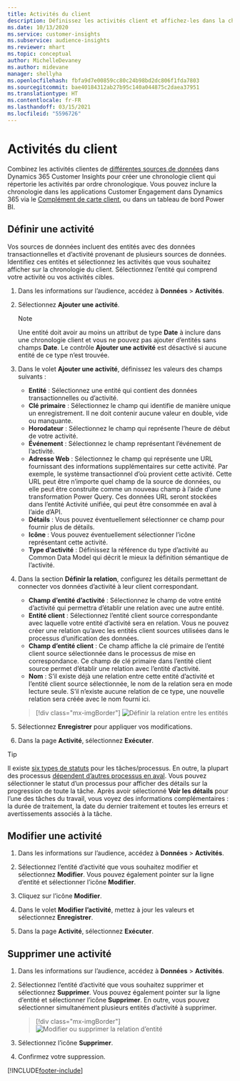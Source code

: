 ```yaml
---
title: Activités du client
description: Définissez les activités client et affichez-les dans la chronologie client.
ms.date: 10/13/2020
ms.service: customer-insights
ms.subservice: audience-insights
ms.reviewer: mhart
ms.topic: conceptual
author: MichelleDevaney
ms.author: midevane
manager: shellyha
ms.openlocfilehash: fbfa9d7e00859cc80c24b98bd2dc806f1fda7803
ms.sourcegitcommit: bae40184312ab27b95c140a044875c2daea37951
ms.translationtype: HT
ms.contentlocale: fr-FR
ms.lasthandoff: 03/15/2021
ms.locfileid: "5596726"
---
```

# <a name="customer-activities"></a>Activités du client

Combinez les activités clientes de [différentes sources de données](data-sources.md) dans Dynamics 365 Customer Insights pour créer une chronologie client qui répertorie les activités par ordre chronologique. Vous pouvez inclure la chronologie dans les applications Customer Engagement dans Dynamics 365 via le [Complément de carte client](customer-card-add-in.md), ou dans un tableau de bord Power BI.

## <a name="define-an-activity"></a>Définir une activité

Vos sources de données incluent des entités avec des données transactionnelles et d’activité provenant de plusieurs sources de données. Identifiez ces entités et sélectionnez les activités que vous souhaitez afficher sur la chronologie du client. Sélectionnez l’entité qui comprend votre activité ou vos activités cibles.

1. Dans les informations sur l’audience, accédez à **Données** > **Activités**.

1. Sélectionnez **Ajouter une activité**.

   > [!NOTE]
   > Une entité doit avoir au moins un attribut de type **Date** à inclure dans une chronologie client et vous ne pouvez pas ajouter d’entités sans champs **Date**. Le contrôle **Ajouter une activité** est désactivé si aucune entité de ce type n’est trouvée.

1. Dans le volet **Ajouter une activité**, définissez les valeurs des champs suivants :

   - **Entité** : Sélectionnez une entité qui contient des données transactionnelles ou d’activité.
   - **Clé primaire** : Sélectionnez le champ qui identifie de manière unique un enregistrement. Il ne doit contenir aucune valeur en double, vide ou manquante.
   - **Horodateur** : Sélectionnez le champ qui représente l’heure de début de votre activité.
   - **Événement** : Sélectionnez le champ représentant l’événement de l’activité.
   - **Adresse Web** : Sélectionnez le champ qui représente une URL fournissant des informations supplémentaires sur cette activité. Par exemple, le système transactionnel d’où provient cette activité. Cette URL peut être n’importe quel champ de la source de données, ou elle peut être construite comme un nouveau champ à l’aide d’une transformation Power Query. Ces données URL seront stockées dans l’entité Activité unifiée, qui peut être consommée en aval à l’aide d’API.
   - **Détails** : Vous pouvez éventuellement sélectionner ce champ pour fournir plus de détails.
   - **Icône** : Vous pouvez éventuellement sélectionner l’icône représentant cette activité.
   - **Type d’activité** : Définissez la référence du type d’activité au Common Data Model qui décrit le mieux la définition sémantique de l’activité.

1. Dans la section **Définir la relation**, configurez les détails permettant de connecter vos données d’activité à leur client correspondant.

    - **Champ d’entité d’activité** : Sélectionnez le champ de votre entité d’activité qui permettra d’établir une relation avec une autre entité.
    - **Entité client** : Sélectionnez l’entité client source correspondante avec laquelle votre entité d’activité sera en relation. Vous ne pouvez créer une relation qu’avec les entités client sources utilisées dans le processus d’unification des données.
    - **Champ d’entité client** : Ce champ affiche la clé primaire de l’entité client source sélectionnée dans le processus de mise en correspondance. Ce champ de clé primaire dans l’entité client source permet d’établir une relation avec l’entité d’activité.
    - **Nom** : S’il existe déjà une relation entre cette entité d’activité et l’entité client source sélectionnée, le nom de la relation sera en mode lecture seule. S’il n’existe aucune relation de ce type, une nouvelle relation sera créée avec le nom fourni ici.
   
   > [!div class="mx-imgBorder"]
   > ![Définir la relation entre les entités](media/activities-entities-define.png "Définir la relation entre les entités")

1. Sélectionnez **Enregistrer** pour appliquer vos modifications.

1. Dans la page **Activité**, sélectionnez **Exécuter**.

> [!TIP]
> Il existe [six types de statuts](system.md#status-types) pour les tâches/processus. En outre, la plupart des processus [dépendent d’autres processus en aval](system.md#refresh-policies). Vous pouvez sélectionner le statut d’un processus pour afficher des détails sur la progression de toute la tâche. Après avoir sélectionné **Voir les détails** pour l’une des tâches du travail, vous voyez des informations complémentaires : la durée de traitement, la date du dernier traitement et toutes les erreurs et avertissements associés à la tâche.

## <a name="edit-an-activity"></a>Modifier une activité

1. Dans les informations sur l’audience, accédez à **Données** > **Activités**.

2. Sélectionnez l’entité d’activité que vous souhaitez modifier et sélectionnez **Modifier**. Vous pouvez également pointer sur la ligne d’entité et sélectionner l’icône **Modifier**.

3. Cliquez sur l’icône **Modifier**.

4. Dans le volet **Modifier l’activité**, mettez à jour les valeurs et sélectionnez **Enregistrer**.

5. Dans la page **Activité**, sélectionnez **Exécuter**.

## <a name="delete-an-activity"></a>Supprimer une activité

1. Dans les informations sur l’audience, accédez à **Données** > **Activités**.

2. Sélectionnez l’entité d’activité que vous souhaitez supprimer et sélectionnez **Supprimer**. Vous pouvez également pointer sur la ligne d’entité et sélectionner l’icône **Supprimer**. En outre, vous pouvez sélectionner simultanément plusieurs entités d’activité à supprimer.
   > [!div class="mx-imgBorder"]
   > ![Modifier ou supprimer la relation d’entité](media/activities-entities-edit-delete.png "Modifier ou supprimer la relation d’entité")

3. Sélectionnez l’icône **Supprimer**.

4. Confirmez votre suppression.


[!INCLUDE[footer-include](../includes/footer-banner.md)]